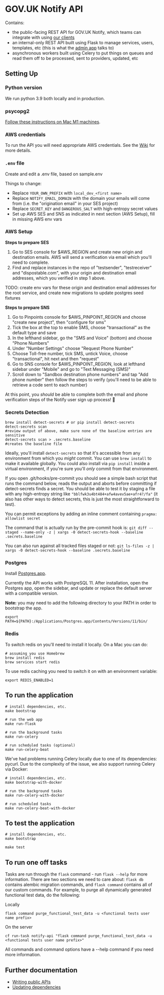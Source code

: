 # GOV.UK Notify API

Contains:

- the public-facing REST API for GOV.UK Notify, which teams can integrate with using [our clients](https://www.notifications.service.gov.uk/documentation)
- an internal-only REST API built using Flask to manage services, users, templates, etc (this is what the [admin app](http://github.com/alphagov/notifications-admin) talks to)
- asynchronous workers built using Celery to put things on queues and read them off to be processed, sent to providers, updated, etc

## Setting Up

### Python version

We run python 3.9 both locally and in production.

### psycopg2

[Follow these instructions on Mac M1 machines](https://github.com/psycopg/psycopg2/issues/1216#issuecomment-1068150544).

### AWS credentials

To run the API you will need appropriate AWS credentials. See the [Wiki](https://github.com/alphagov/notifications-manuals/wiki/aws-accounts#how-to-set-up-local-development) for more details.

### `.env` file

Create and edit a .env file, based on sample.env

Things to change:

- Replace `YOUR_OWN_PREFIX` with `local_dev_<first name>`
- Replace `NOTIFY_EMAIL_DOMAIN` with the domain your emails will come from (i.e. the "origination email" in your SES project)
- Replace `SECRET_KEY` and `DANGEROUS_SALT` with high-entropy secret values
- Set up AWS SES and SNS as indicated in next section (AWS Setup), fill in missing AWS env vars

### AWS Setup

**Steps to prepare SES**

1. Go to SES console for \$AWS_REGION and create new origin and destination emails. AWS will send a verification via email which you'll need to complete.
2. Find and replace instances in the repo of "testsender", "testreceiver" and "dispostable.com", with your origin and destination email addresses, which you verified in step 1 above.

TODO: create env vars for these origin and destination email addresses for the root service, and create new migrations to update postgres seed fixtures

**Steps to prepare SNS**

1. Go to Pinpoints console for \$AWS_PINPOINT_REGION and choose "create new project", then "configure for sms"
2. Tick the box at the top to enable SMS, choose "transactional" as the default type and save
3. In the lefthand sidebar, go the "SMS and Voice" (bottom) and choose "Phone Numbers"
4. Under "Number Settings" choose "Request Phone Number"
5. Choose Toll-free number, tick SMS, untick Voice, choose "transactional", hit next and then "request"
6. Go to SNS console for \$AWS_PINPOINT_REGION, look at lefthand sidebar under "Mobile" and go to "Text Messaging (SMS)"
7. Scroll down to "Sandbox destination phone numbers" and tap "Add phone number" then follow the steps to verify (you'll need to be able to retrieve a code sent to each number)

At this point, you _should_ be able to complete both the email and phone verification steps of the Notify user sign up process! 🎉

### Secrets Detection

```
brew install detect-secrets # or pip install detect-secrets
detect-secrets scan
#review output of above, make sure none of the baseline entries are sensitive
detect-secrets scan > .secrets.baseline
#creates the baseline file
```

Ideally, you'll install `detect-secrets` so that it's accessible from any environment from which you _might_ commit. You can use `brew install` to make it available globally. You could also install via `pip install` inside a virtual environment, if you're sure you'll _only_ commit from that environment.

If you open .git/hooks/pre-commit you should see a simple bash script that runs the command below, reads the output and aborts before committing if detect-secrets finds a secret. You should be able to test it by staging a file with any high-entropy string like `"bblfwk3u4bt484+afw4avev5ae+afr4?/fa"` (it also has other ways to detect secrets, this is just the most straightforward to test).

You can permit exceptions by adding an inline comment containing `pragma: allowlist secret`

The command that is actually run by the pre-commit hook is: `git diff --staged --name-only -z | xargs -0 detect-secrets-hook --baseline .secrets.baseline`

You can also run against all tracked files staged or not: `git ls-files -z | xargs -0 detect-secrets-hook --baseline .secrets.baseline`

### Postgres

Install [Postgres.app](http://postgresapp.com/).

Currently the API works with PostgreSQL 11. After installation, open the Postgres app, open the sidebar, and update or replace the default server with a compatible version.

**Note:** you may need to add the following directory to your PATH in order to bootstrap the app.

```
export PATH=${PATH}:/Applications/Postgres.app/Contents/Versions/11/bin/
```

### Redis

To switch redis on you'll need to install it locally. On a Mac you can do:

```
# assuming you use Homebrew
brew install redis
brew services start redis
```

To use redis caching you need to switch it on with an environment variable:

```
export REDIS_ENABLED=1
```

## To run the application

```
# install dependencies, etc.
make bootstrap

# run the web app
make run-flask

# run the background tasks
make run-celery

# run scheduled tasks (optional)
make run-celery-beat
```

We've had problems running Celery locally due to one of its dependencies: pycurl. Due to the complexity of the issue, we also support running Celery via Docker:

```
# install dependencies, etc.
make bootstrap-with-docker

# run the background tasks
make run-celery-with-docker

# run scheduled tasks
make run-celery-beat-with-docker
```

## To test the application

```
# install dependencies, etc.
make bootstrap

make test
```

## To run one off tasks

Tasks are run through the `flask` command - run `flask --help` for more information. There are two sections we need to
care about: `flask db` contains alembic migration commands, and `flask command` contains all of our custom commands. For
example, to purge all dynamically generated functional test data, do the following:

Locally

```
flask command purge_functional_test_data -u <functional tests user name prefix>
```

On the server

```
cf run-task notify-api "flask command purge_functional_test_data -u <functional tests user name prefix>"
```

All commands and command options have a --help command if you need more information.

## Further documentation

- [Writing public APIs](docs/writing-public-apis.md)
- [Updating dependencies](https://github.com/alphagov/notifications-manuals/wiki/Dependencies)
